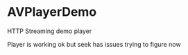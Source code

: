 # AVPlayerDemo
HTTP Streaming demo player  

Player is working ok but seek has issues trying to figure now
